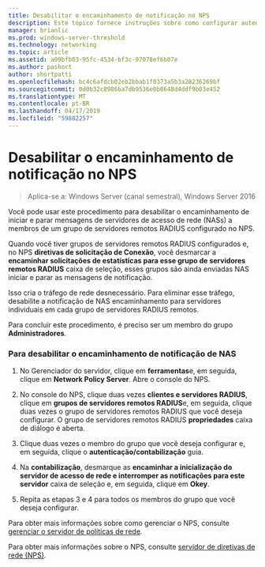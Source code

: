 ```yaml
---
title: Desabilitar o encaminhamento de notificação no NPS
description: Este tópico fornece instruções sobre como configurar autenticações simultâneas do servidor de políticas de rede no Windows Server 2016.
manager: brianlic
ms.prod: windows-server-threshold
ms.technology: networking
ms.topic: article
ms.assetid: a09bfb03-95fc-4534-bf3c-97078ef6b07e
ms.author: pashort
author: shortpatti
ms.openlocfilehash: bc4c6afdcb02eb2bbab1f0373a5b3a28236269bf
ms.sourcegitcommit: 0d0b32c8986ba7db9536e0b8648d4ddf9b03e452
ms.translationtype: MT
ms.contentlocale: pt-BR
ms.lasthandoff: 04/17/2019
ms.locfileid: "59882257"
---
```

# <a name="disable-nas-notification-forwarding-in-nps"></a>Desabilitar o encaminhamento de notificação no NPS

>Aplica-se a: Windows Server (canal semestral), Windows Server 2016

Você pode usar este procedimento para desabilitar o encaminhamento de iniciar e parar mensagens de servidores de acesso de rede (NASs) a membros de um grupo de servidores remotos RADIUS configurado no NPS.

Quando você tiver grupos de servidores remotos RADIUS configurados e, no NPS **diretivas de solicitação de Conexão**, você desmarcar a **encaminhar solicitações de estatísticas para esse grupo de servidores remotos RADIUS** caixa de seleção, esses grupos são ainda enviadas NAS iniciar e parar as mensagens de notificação. 

Isso cria o tráfego de rede desnecessário. Para eliminar esse tráfego, desabilite a notificação de NAS encaminhamento para servidores individuais em cada grupo de servidores RADIUS remotos.

Para concluir este procedimento, é preciso ser um membro do grupo **Administradores**.

### <a name="to-disable-nas-notification-forwarding"></a>Para desabilitar o encaminhamento de notificação de NAS

1. No Gerenciador do servidor, clique em **ferramentas**e, em seguida, clique em **Network Policy Server**. Abre o console do NPS.

2. No console do NPS, clique duas vezes **clientes e servidores RADIUS**, clique em **grupos de servidores remotos RADIUS**e, em seguida, clique duas vezes o grupo de servidores remotos RADIUS que você deseja configurar. O grupo de servidores remotos RADIUS **propriedades** caixa de diálogo é aberta.

3. Clique duas vezes o membro do grupo que você deseja configurar e, em seguida, clique o **autenticação/contabilização** guia.

4. Na **contabilização**, desmarque as **encaminhar a inicialização do servidor de acesso de rede e interromper as notificações para este servidor** caixa de seleção e, em seguida, clique em **Okey**.

5. Repita as etapas 3 e 4 para todos os membros do grupo que você deseja configurar.

Para obter mais informações sobre como gerenciar o NPS, consulte [gerenciar o servidor de políticas de rede](nps-manage-top.md).

Para obter mais informações sobre o NPS, consulte [servidor de diretivas de rede (NPS)](nps-top.md).
